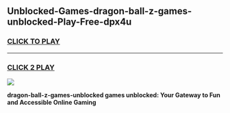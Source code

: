 
## Unblocked-Games-dragon-ball-z-games-unblocked-Play-Free-dpx4u
<h3>
<a href="https://premium76.site?title=dragon-ball-z-games-unblocked&ref=15A">CLICK TO PLAY</a></h3>
<hr>

<h3>
<a href="https://premium76.site?title=dragon-ball-z-games-unblocked&ref=15A">CLICK 2 PLAY</a>
  
</h3>

<a href="https://premium76.site?title=dragon-ball-z-games-unblocked&ref=15A"><img src="https://clearcache.store/games.png"></a>


**dragon-ball-z-games-unblocked games unblocked: Your Gateway to Fun and Accessible Online Gaming**
